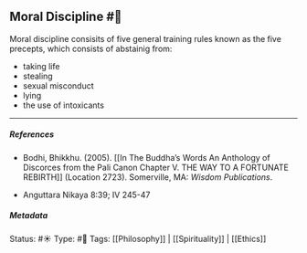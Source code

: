 ## Moral Discipline #🧠 

Moral discipline consisits of five general training rules known as the five precepts, which consists of abstainig from:

- taking life
- stealing
- sexual misconduct
- lying
- the use of intoxicants

___

##### References

- Bodhi, Bhikkhu. (2005). [[In The Buddha’s Words An Anthology of Discorces from the Pali Canon Chapter V. THE WAY TO A FORTUNATE REBIRTH]] (Location 2723). Somerville, MA: _Wisdom Publications_.

- Anguttara Nikaya 8:39; IV 245-47

##### Metadata
Status:  #☀️ 
Type: #🔵 
Tags: [[Philosophy]] | [[Spirituality]] | [[Ethics]]